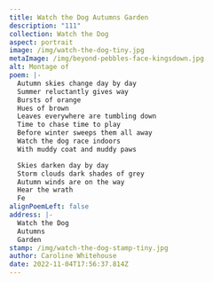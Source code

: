 ```yaml
---
title: Watch the Dog Autumns Garden
description: "111"
collection: Watch the Dog
aspect: portrait
image: /img/watch-the-dog-tiny.jpg
metaImage: /img/beyond-pebbles-face-kingsdown.jpg
alt: Montage of
poem: |-
  Autumn skies change day by day
  Summer reluctantly gives way
  Bursts of orange 
  Hues of brown
  Leaves everywhere are tumbling down
  Time to chase time to play
  Before winter sweeps them all away
  Watch the dog race indoors
  With muddy coat and muddy paws

  Skies darken day by day
  Storm clouds dark shades of grey
  Autumn winds are on the way
  Hear the wrath
  Fe
alignPoemLeft: false
address: |-
  Watch the Dog
  Autumns 
  Garden
stamp: /img/watch-the-dog-stamp-tiny.jpg
author: Caroline Whitehouse
date: 2022-11-04T17:56:37.814Z
---
```

